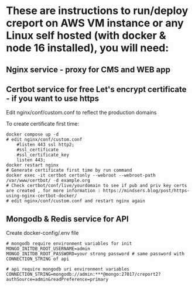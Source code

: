 # These are instructions to run/deploy creport on AWS VM instance or any Linux self hosted (with docker & node 16 installed), you will need:

## Nginx service - proxy for CMS and WEB app
## Certbot service for free Let's encrypt certificate - if you want to use https

Edit nginx/conf/custom.conf to reflect the production domains

To create certificate first time:
```
docker compose up -d
# edit nginx/conf/custom.conf
    #listen 443 ssl http2;
    #ssl_certificate
    #ssl_certificate_key
    listen 443;
docker restart nginx
# Generate certificate first time by run command
docker exec -it certbot certonly --webroot --webroot-path /var/www/certbot/ -d example.org
# Check certbot/conf/live/yourdomain to see if pub and priv key certs are created , for more information : https://mindsers.blog/post/https-using-nginx-certbot-docker/
# edit nginx/conf/custom.conf and restart nginx again
```

## Mongodb & Redis service for API

Create docker-config/.env file
```
# mongodb require environment variables for init
MONGO_INITDB_ROOT_USERNAME=admin
MONGO_INITDB_ROOT_PASSWORD=your strong password # same password with CONNECTION_STRING of api

# api require mongodb uri environment variables
CONNECTION_STRING=mongodb://admin:***@mongo:27017/creport2?authSource=admin&readPreference=primary
```
